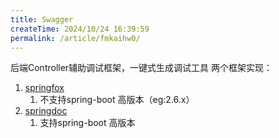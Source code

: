 ```yaml
---
title: Swagger
createTime: 2024/10/24 16:39:59
permalink: /article/fmkaihw0/
---
```

后端Controller辅助调试框架，一键式生成调试工具
两个框架实现：
1. [springfox](https://springfox.github.io/springfox/)
	1. 不支持spring-boot 高版本（eg:2.6.x）
2. [springdoc](https://springdoc.org/)
	1. 支持spring-boot 高版本